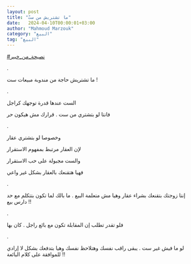 ```yaml
---
layout: post
title: "ما تشتريش من ستّ"
date:   2024-04-10T00:00:01+03:00
author: "Mahmoud Marzouk"
category: "البيع"
tag: "البيع"
---
```



[<u>\#نصيحة\_من\_خبير</u>](https://www.facebook.com/hashtag/%D9%86%D8%B5%D9%8A%D8%AD%D8%A9_%D9%85%D9%86_%D8%AE%D8%A8%D9%8A%D8%B1?__eep__=6&__cft__%5b0%5d=AZVxzr8z7thfOAEZHntCKfGdcM7b8zZA7g7sQ-XFnFcoB4U1M4Pk9C7k2Dia_OZMW7xGFPPkhkBHqsiQsEr6R6GTzwQBZqXMfYJ-J7fitdGrM6hqG0G8vYmXME6HH8oEpAVQ1HXVjNc4DkzuXCzqhJaPQlI6vTyThH05XbUK3smC_hgi_pgCznTpqNNR2CVBv7Q&__tn__=*NK-R)

.

ما تشتريش حاجة من مندوبة مبيعات ست !

.

الست عندها قدرة توجهك كراجل

فانتا لو بتشتري من ست . قرارك مش هيكون حر

.

وخصوصا لو بتشتري عقار

لإن العقار مرتبط بمفهوم الاستقرار

والست مجبولة على حب الاستقرار

فهيا هتقنعك بالعقار بشكل غير واعي

.

إنتا زوجتك بتقنعك بشراء عقار وهيا مش متعلمة البيع . ما
بالك لما تكون بتتكلم مع حد دارس بيع !!

.

فلو تقدر تطلب إن المقابلة تكون مع بائع راجل . كان
بها

.

لو ما فيش غير ست . يبقى راقب نفسك وهتلاحظ نفسك وهيا
بتدفعك بشكل لا إرادي للموافقة على كلام البائعة !!
